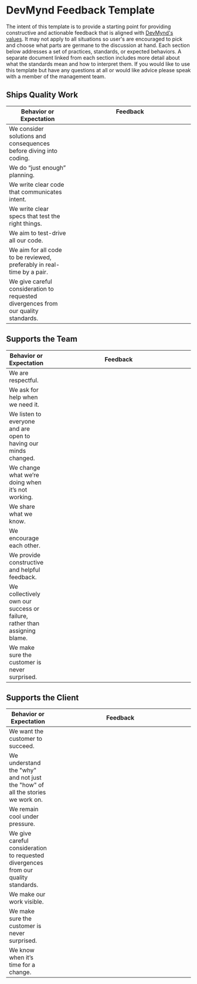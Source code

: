 # DevMynd Feedback Template

The intent of this template is to provide a starting point for providing constructive and actionable feedback that is aligned with [DevMynd's values](https://github.com/devmynd/handbook/blob/master/Values.md).  It may not apply to all situations so user's are encouraged to pick and choose what parts are germane to the discussion at hand.  Each section below addresses a set of practices, standards, or expected behaviors.  A separate document linked from each section includes more detail about what the standards mean and how to interpret them.  If you would like to use this template but have any questions at all or would like advice please speak with a member of the management team.

## Ships Quality Work

<table>
  <thead>
    <tr>
      <th>Behavior or Expectation</th>
      <th>Feedback &nbsp;&nbsp;&nbsp;&nbsp;&nbsp;&nbsp;&nbsp;&nbsp;&nbsp;&nbsp;&nbsp;&nbsp;&nbsp;&nbsp;&nbsp;&nbsp;&nbsp;&nbsp;&nbsp;&nbsp;&nbsp;&nbsp;&nbsp;&nbsp;&nbsp;&nbsp;&nbsp;&nbsp;&nbsp;&nbsp;&nbsp;&nbsp;&nbsp;&nbsp;&nbsp;&nbsp;&nbsp;&nbsp;&nbsp;&nbsp;&nbsp;&nbsp;&nbsp;&nbsp;&nbsp;&nbsp;&nbsp;&nbsp;&nbsp;&nbsp;&nbsp;&nbsp;&nbsp;&nbsp;&nbsp;&nbsp;&nbsp;&nbsp;&nbsp;&nbsp;&nbsp;&nbsp;&nbsp;&nbsp;&nbsp;&nbsp;&nbsp;&nbsp;&nbsp;&nbsp;&nbsp;&nbsp;</th>
    </tr>
  </thead>
  <tbody>
    <tr>
      <td>We consider solutions and consequences before diving into coding.</td>
      <td></td>
    </tr>
    <tr>
      <td>We do “just enough” planning.</td>
      <td></td>
    </tr>
    <tr>
      <td>We write clear code that communicates intent.</td>
      <td></td>
    </tr>
    <tr>
      <td>We write clear specs that test the right things.</td>
      <td></td>
    </tr>
    <tr>
      <td>We aim to test-drive all our code.</td>
      <td></td>
    </tr>
    <tr>
      <td>We aim for all code to be reviewed, preferably in real-time by a pair.</td>
      <td></td>
    </tr>
    <tr>
      <td>We give careful consideration to requested divergences from our quality standards.</td>
      <td></td>
    </tr>
  </tbody>
</table>

## Supports the Team

<table>
  <thead>
    <tr>
      <th>Behavior or Expectation</th>
      <th style="width: 500px;">Feedback</th>
    </tr>
  </thead>
  <tbody>
    <tr>
      <td>We are respectful.</td>
      <td></td>
    </tr>
    <tr>
      <td>We ask for help when we need it.</td>
      <td></td>
    </tr>
    <tr>
      <td>We listen to everyone and are open to having our minds changed.</td>
      <td></td>
    </tr>
    <tr>
      <td>We change what we’re doing when it’s not working.</td>
      <td></td>
    </tr>
    <tr>
      <td>We share what we know.</td>
      <td></td>
    </tr>
    <tr>
      <td>We encourage each other.</td>
      <td></td>
    </tr>
    <tr>
      <td>We provide constructive and helpful feedback.</td>
      <td></td>
    </tr>
    <tr>
      <td>We collectively own our success or failure, rather than assigning blame.</td>
      <td></td>
    </tr>
    <tr>
      <td>We make sure the customer is never surprised.</td>
      <td></td>
    </tr>
  </tbody>
</table>

## Supports the Client

<table>
  <thead>
    <tr>
      <th>Behavior or Expectation</th>
      <th style="width: 500px;">Feedback</th>
    </tr>
  </thead>
  <tbody>
    <tr>
      <td>We want the customer to succeed.</td>
      <td></td>
    </tr>
    <tr>
      <td>We understand the "why" and not just the "how" of all the stories we work on.</td>
      <td></td>
    </tr>
    <tr>
      <td>We remain cool under pressure.</td>
      <td></td>
    </tr>
    <tr>
      <td>We give careful consideration to requested divergences from our quality standards.</td>
      <td></td>
    </tr>
    <tr>
      <td>We make our work visible.</td>
      <td></td>
    </tr>
    <tr>
      <td>We make sure the customer is never surprised.</td>
      <td></td>
    </tr>
    <tr>
      <td>We know when it’s time for a change.</td>
      <td></td>
    </tr>
  </tbody>
</table>
